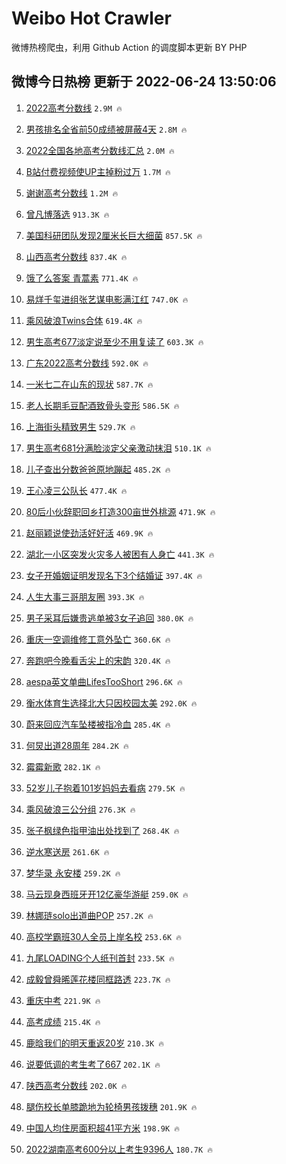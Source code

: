 # Weibo Hot Crawler 



微博热榜爬虫，利用 Github Action 的调度脚本更新 BY PHP 


## 微博今日热榜 更新于 2022-06-24 13:50:06 
1. [2022高考分数线](https://s.weibo.com/weibo?q=%232022%E9%AB%98%E8%80%83%E5%88%86%E6%95%B0%E7%BA%BF%23&Refer=top) `2.9M 🔥` 

1. [男孩排名全省前50成绩被屏蔽4天](https://s.weibo.com/weibo?q=%23%E7%94%B7%E5%AD%A9%E6%8E%92%E5%90%8D%E5%85%A8%E7%9C%81%E5%89%8D50%E6%88%90%E7%BB%A9%E8%A2%AB%E5%B1%8F%E8%94%BD4%E5%A4%A9%23&Refer=top) `2.8M 🔥` 

1. [2022全国各地高考分数线汇总](https://s.weibo.com/weibo?q=%232022%E5%85%A8%E5%9B%BD%E5%90%84%E5%9C%B0%E9%AB%98%E8%80%83%E5%88%86%E6%95%B0%E7%BA%BF%E6%B1%87%E6%80%BB%23&Refer=top) `2.0M 🔥` 

1. [B站付费视频使UP主掉粉过万](https://s.weibo.com/weibo?q=%23B%E7%AB%99%E4%BB%98%E8%B4%B9%E8%A7%86%E9%A2%91%E4%BD%BFUP%E4%B8%BB%E6%8E%89%E7%B2%89%E8%BF%87%E4%B8%87%23&Refer=top) `1.7M 🔥` 

1. [谢谢高考分数线](https://s.weibo.com/weibo?q=%23%E8%B0%A2%E8%B0%A2%E9%AB%98%E8%80%83%E5%88%86%E6%95%B0%E7%BA%BF%23&Refer=top) `1.2M 🔥` 

1. [曾凡博落选](https://s.weibo.com/weibo?q=%23%E6%9B%BE%E5%87%A1%E5%8D%9A%E8%90%BD%E9%80%89%23&Refer=top) `913.3K 🔥` 

1. [美国科研团队发现2厘米长巨大细菌](https://s.weibo.com/weibo?q=%23%E7%BE%8E%E5%9B%BD%E7%A7%91%E7%A0%94%E5%9B%A2%E9%98%9F%E5%8F%91%E7%8E%B02%E5%8E%98%E7%B1%B3%E9%95%BF%E5%B7%A8%E5%A4%A7%E7%BB%86%E8%8F%8C%23&Refer=top) `857.5K 🔥` 

1. [山西高考分数线](https://s.weibo.com/weibo?q=%23%E5%B1%B1%E8%A5%BF%E9%AB%98%E8%80%83%E5%88%86%E6%95%B0%E7%BA%BF%23&Refer=top) `837.4K 🔥` 

1. [饿了么答案 青蒿素](https://s.weibo.com/weibo?q=%E9%A5%BF%E4%BA%86%E4%B9%88%E7%AD%94%E6%A1%88%20%E9%9D%92%E8%92%BF%E7%B4%A0&Refer=top) `771.4K 🔥` 

1. [易烊千玺进组张艺谋电影满江红](https://s.weibo.com/weibo?q=%23%E6%98%93%E7%83%8A%E5%8D%83%E7%8E%BA%E8%BF%9B%E7%BB%84%E5%BC%A0%E8%89%BA%E8%B0%8B%E7%94%B5%E5%BD%B1%E6%BB%A1%E6%B1%9F%E7%BA%A2%23&Refer=top) `747.0K 🔥` 

1. [乘风破浪Twins合体](https://s.weibo.com/weibo?q=%23%E4%B9%98%E9%A3%8E%E7%A0%B4%E6%B5%AATwins%E5%90%88%E4%BD%93%23&Refer=top) `619.4K 🔥` 

1. [男生高考677淡定说至少不用复读了](https://s.weibo.com/weibo?q=%23%E7%94%B7%E7%94%9F%E9%AB%98%E8%80%83677%E6%B7%A1%E5%AE%9A%E8%AF%B4%E8%87%B3%E5%B0%91%E4%B8%8D%E7%94%A8%E5%A4%8D%E8%AF%BB%E4%BA%86%23&Refer=top) `603.3K 🔥` 

1. [广东2022高考分数线](https://s.weibo.com/weibo?q=%23%E5%B9%BF%E4%B8%9C2022%E9%AB%98%E8%80%83%E5%88%86%E6%95%B0%E7%BA%BF%23&Refer=top) `592.0K 🔥` 

1. [一米七二在山东的现状](https://s.weibo.com/weibo?q=%23%E4%B8%80%E7%B1%B3%E4%B8%83%E4%BA%8C%E5%9C%A8%E5%B1%B1%E4%B8%9C%E7%9A%84%E7%8E%B0%E7%8A%B6%23&Refer=top) `587.7K 🔥` 

1. [老人长期毛豆配酒致骨头变形](https://s.weibo.com/weibo?q=%23%E8%80%81%E4%BA%BA%E9%95%BF%E6%9C%9F%E6%AF%9B%E8%B1%86%E9%85%8D%E9%85%92%E8%87%B4%E9%AA%A8%E5%A4%B4%E5%8F%98%E5%BD%A2%23&Refer=top) `586.5K 🔥` 

1. [上海街头精致男生](https://s.weibo.com/weibo?q=%23%E4%B8%8A%E6%B5%B7%E8%A1%97%E5%A4%B4%E7%B2%BE%E8%87%B4%E7%94%B7%E7%94%9F%23&Refer=top) `529.7K 🔥` 

1. [男生高考681分满脸淡定父亲激动抹泪](https://s.weibo.com/weibo?q=%23%E7%94%B7%E7%94%9F%E9%AB%98%E8%80%83681%E5%88%86%E6%BB%A1%E8%84%B8%E6%B7%A1%E5%AE%9A%E7%88%B6%E4%BA%B2%E6%BF%80%E5%8A%A8%E6%8A%B9%E6%B3%AA%23&Refer=top) `510.1K 🔥` 

1. [儿子查出分数爸爸原地蹦起](https://s.weibo.com/weibo?q=%23%E5%84%BF%E5%AD%90%E6%9F%A5%E5%87%BA%E5%88%86%E6%95%B0%E7%88%B8%E7%88%B8%E5%8E%9F%E5%9C%B0%E8%B9%A6%E8%B5%B7%23&Refer=top) `485.2K 🔥` 

1. [王心凌三公队长](https://s.weibo.com/weibo?q=%23%E7%8E%8B%E5%BF%83%E5%87%8C%E4%B8%89%E5%85%AC%E9%98%9F%E9%95%BF%23&Refer=top) `477.4K 🔥` 

1. [80后小伙辞职回乡打造300亩世外桃源](https://s.weibo.com/weibo?q=%2380%E5%90%8E%E5%B0%8F%E4%BC%99%E8%BE%9E%E8%81%8C%E5%9B%9E%E4%B9%A1%E6%89%93%E9%80%A0300%E4%BA%A9%E4%B8%96%E5%A4%96%E6%A1%83%E6%BA%90%23&Refer=top) `471.9K 🔥` 

1. [赵丽颖说使劲活好好活](https://s.weibo.com/weibo?q=%23%E8%B5%B5%E4%B8%BD%E9%A2%96%E8%AF%B4%E4%BD%BF%E5%8A%B2%E6%B4%BB%E5%A5%BD%E5%A5%BD%E6%B4%BB%23&Refer=top) `469.9K 🔥` 

1. [湖北一小区突发火灾多人被困有人身亡](https://s.weibo.com/weibo?q=%23%E6%B9%96%E5%8C%97%E4%B8%80%E5%B0%8F%E5%8C%BA%E7%AA%81%E5%8F%91%E7%81%AB%E7%81%BE%E5%A4%9A%E4%BA%BA%E8%A2%AB%E5%9B%B0%E6%9C%89%E4%BA%BA%E8%BA%AB%E4%BA%A1%23&Refer=top) `441.3K 🔥` 

1. [女子开婚姻证明发现名下3个结婚证](https://s.weibo.com/weibo?q=%23%E5%A5%B3%E5%AD%90%E5%BC%80%E5%A9%9A%E5%A7%BB%E8%AF%81%E6%98%8E%E5%8F%91%E7%8E%B0%E5%90%8D%E4%B8%8B3%E4%B8%AA%E7%BB%93%E5%A9%9A%E8%AF%81%23&Refer=top) `397.4K 🔥` 

1. [人生大事三哥朋友圈](https://s.weibo.com/weibo?q=%23%E4%BA%BA%E7%94%9F%E5%A4%A7%E4%BA%8B%E4%B8%89%E5%93%A5%E6%9C%8B%E5%8F%8B%E5%9C%88%23&Refer=top) `393.3K 🔥` 

1. [男子采耳后嫌贵逃单被3女子追回](https://s.weibo.com/weibo?q=%23%E7%94%B7%E5%AD%90%E9%87%87%E8%80%B3%E5%90%8E%E5%AB%8C%E8%B4%B5%E9%80%83%E5%8D%95%E8%A2%AB3%E5%A5%B3%E5%AD%90%E8%BF%BD%E5%9B%9E%23&Refer=top) `380.0K 🔥` 

1. [重庆一空调维修工意外坠亡](https://s.weibo.com/weibo?q=%23%E9%87%8D%E5%BA%86%E4%B8%80%E7%A9%BA%E8%B0%83%E7%BB%B4%E4%BF%AE%E5%B7%A5%E6%84%8F%E5%A4%96%E5%9D%A0%E4%BA%A1%23&Refer=top) `360.6K 🔥` 

1. [奔跑吧今晚看舌尖上的宋韵](https://s.weibo.com/weibo?q=%23%E5%A5%94%E8%B7%91%E5%90%A7%E4%BB%8A%E6%99%9A%E7%9C%8B%E8%88%8C%E5%B0%96%E4%B8%8A%E7%9A%84%E5%AE%8B%E9%9F%B5%23&Refer=top) `320.4K 🔥` 

1. [aespa英文单曲LifesTooShort](https://s.weibo.com/weibo?q=%23aespa%E8%8B%B1%E6%96%87%E5%8D%95%E6%9B%B2LifesTooShort%23&Refer=top) `296.6K 🔥` 

1. [衡水体育生选择北大只因校园太美](https://s.weibo.com/weibo?q=%23%E8%A1%A1%E6%B0%B4%E4%BD%93%E8%82%B2%E7%94%9F%E9%80%89%E6%8B%A9%E5%8C%97%E5%A4%A7%E5%8F%AA%E5%9B%A0%E6%A0%A1%E5%9B%AD%E5%A4%AA%E7%BE%8E%23&Refer=top) `292.0K 🔥` 

1. [蔚来回应汽车坠楼被指冷血](https://s.weibo.com/weibo?q=%23%E8%94%9A%E6%9D%A5%E5%9B%9E%E5%BA%94%E6%B1%BD%E8%BD%A6%E5%9D%A0%E6%A5%BC%E8%A2%AB%E6%8C%87%E5%86%B7%E8%A1%80%23&Refer=top) `285.4K 🔥` 

1. [何炅出道28周年](https://s.weibo.com/weibo?q=%23%E4%BD%95%E7%82%85%E5%87%BA%E9%81%9328%E5%91%A8%E5%B9%B4%23&Refer=top) `284.2K 🔥` 

1. [霉霉新歌](https://s.weibo.com/weibo?q=%23%E9%9C%89%E9%9C%89%E6%96%B0%E6%AD%8C%23&Refer=top) `282.1K 🔥` 

1. [52岁儿子抱着101岁妈妈去看病](https://s.weibo.com/weibo?q=%2352%E5%B2%81%E5%84%BF%E5%AD%90%E6%8A%B1%E7%9D%80101%E5%B2%81%E5%A6%88%E5%A6%88%E5%8E%BB%E7%9C%8B%E7%97%85%23&Refer=top) `279.5K 🔥` 

1. [乘风破浪三公分组](https://s.weibo.com/weibo?q=%23%E4%B9%98%E9%A3%8E%E7%A0%B4%E6%B5%AA%E4%B8%89%E5%85%AC%E5%88%86%E7%BB%84%23&Refer=top) `276.3K 🔥` 

1. [张子枫绿色指甲油出处找到了](https://s.weibo.com/weibo?q=%23%E5%BC%A0%E5%AD%90%E6%9E%AB%E7%BB%BF%E8%89%B2%E6%8C%87%E7%94%B2%E6%B2%B9%E5%87%BA%E5%A4%84%E6%89%BE%E5%88%B0%E4%BA%86%23&Refer=top) `268.4K 🔥` 

1. [逆水寒送房](https://s.weibo.com/weibo?q=%E9%80%86%E6%B0%B4%E5%AF%92%E9%80%81%E6%88%BF&Refer=top) `261.6K 🔥` 

1. [梦华录 永安楼](https://s.weibo.com/weibo?q=%E6%A2%A6%E5%8D%8E%E5%BD%95%20%E6%B0%B8%E5%AE%89%E6%A5%BC&Refer=top) `259.2K 🔥` 

1. [马云现身西班牙开12亿豪华游艇](https://s.weibo.com/weibo?q=%23%E9%A9%AC%E4%BA%91%E7%8E%B0%E8%BA%AB%E8%A5%BF%E7%8F%AD%E7%89%99%E5%BC%8012%E4%BA%BF%E8%B1%AA%E5%8D%8E%E6%B8%B8%E8%89%87%23&Refer=top) `259.0K 🔥` 

1. [林娜琏solo出道曲POP](https://s.weibo.com/weibo?q=%23%E6%9E%97%E5%A8%9C%E7%90%8Fsolo%E5%87%BA%E9%81%93%E6%9B%B2POP%23&Refer=top) `257.2K 🔥` 

1. [高校学霸班30人全员上岸名校](https://s.weibo.com/weibo?q=%23%E9%AB%98%E6%A0%A1%E5%AD%A6%E9%9C%B8%E7%8F%AD30%E4%BA%BA%E5%85%A8%E5%91%98%E4%B8%8A%E5%B2%B8%E5%90%8D%E6%A0%A1%23&Refer=top) `253.6K 🔥` 

1. [九尾LOADING个人纸刊首封](https://s.weibo.com/weibo?q=%23%E4%B9%9D%E5%B0%BELOADING%E4%B8%AA%E4%BA%BA%E7%BA%B8%E5%88%8A%E9%A6%96%E5%B0%81%23&Refer=top) `233.5K 🔥` 

1. [成毅曾舜晞莲花楼同框路透](https://s.weibo.com/weibo?q=%23%E6%88%90%E6%AF%85%E6%9B%BE%E8%88%9C%E6%99%9E%E8%8E%B2%E8%8A%B1%E6%A5%BC%E5%90%8C%E6%A1%86%E8%B7%AF%E9%80%8F%23&Refer=top) `223.7K 🔥` 

1. [重庆中考](https://s.weibo.com/weibo?q=%E9%87%8D%E5%BA%86%E4%B8%AD%E8%80%83&Refer=top) `221.9K 🔥` 

1. [高考成绩](https://s.weibo.com/weibo?q=%23%E9%AB%98%E8%80%83%E6%88%90%E7%BB%A9%23&Refer=top) `215.4K 🔥` 

1. [鹿晗我们的明天重返20岁](https://s.weibo.com/weibo?q=%23%E9%B9%BF%E6%99%97%E6%88%91%E4%BB%AC%E7%9A%84%E6%98%8E%E5%A4%A9%E9%87%8D%E8%BF%9420%E5%B2%81%23&Refer=top) `210.3K 🔥` 

1. [说要低调的考生考了667](https://s.weibo.com/weibo?q=%23%E8%AF%B4%E8%A6%81%E4%BD%8E%E8%B0%83%E7%9A%84%E8%80%83%E7%94%9F%E8%80%83%E4%BA%86667%23&Refer=top) `202.1K 🔥` 

1. [陕西高考分数线](https://s.weibo.com/weibo?q=%23%E9%99%95%E8%A5%BF%E9%AB%98%E8%80%83%E5%88%86%E6%95%B0%E7%BA%BF%23&Refer=top) `202.0K 🔥` 

1. [腿伤校长单膝跪地为轮椅男孩拨穗](https://s.weibo.com/weibo?q=%23%E8%85%BF%E4%BC%A4%E6%A0%A1%E9%95%BF%E5%8D%95%E8%86%9D%E8%B7%AA%E5%9C%B0%E4%B8%BA%E8%BD%AE%E6%A4%85%E7%94%B7%E5%AD%A9%E6%8B%A8%E7%A9%97%23&Refer=top) `201.9K 🔥` 

1. [中国人均住房面积超41平方米](https://s.weibo.com/weibo?q=%23%E4%B8%AD%E5%9B%BD%E4%BA%BA%E5%9D%87%E4%BD%8F%E6%88%BF%E9%9D%A2%E7%A7%AF%E8%B6%8541%E5%B9%B3%E6%96%B9%E7%B1%B3%23&Refer=top) `198.9K 🔥` 

1. [2022湖南高考600分以上考生9396人](https://s.weibo.com/weibo?q=%232022%E6%B9%96%E5%8D%97%E9%AB%98%E8%80%83600%E5%88%86%E4%BB%A5%E4%B8%8A%E8%80%83%E7%94%9F9396%E4%BA%BA%23&Refer=top) `180.7K 🔥` 

